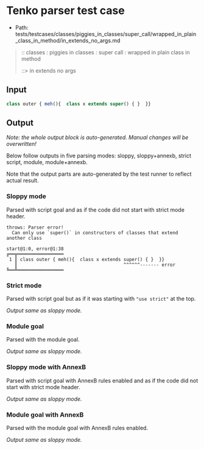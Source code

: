 # Tenko parser test case

- Path: tests/testcases/classes/piggies_in_classes/super_call/wrapped_in_plain_class_in_method/in_extends_no_args.md

> :: classes : piggies in classes : super call : wrapped in plain class in method
>
> ::> in extends no args

## Input

`````js
class outer { meh(){  class x extends super() { }  }}
`````

## Output

_Note: the whole output block is auto-generated. Manual changes will be overwritten!_

Below follow outputs in five parsing modes: sloppy, sloppy+annexb, strict script, module, module+annexb.

Note that the output parts are auto-generated by the test runner to reflect actual result.

### Sloppy mode

Parsed with script goal and as if the code did not start with strict mode header.

`````
throws: Parser error!
  Can only use `super()` in constructors of classes that extend another class

start@1:0, error@1:38
╔══╦═════════════════
 1 ║ class outer { meh(){  class x extends super() { }  }}
   ║                                       ^^^^^^------- error
╚══╩═════════════════

`````

### Strict mode

Parsed with script goal but as if it was starting with `"use strict"` at the top.

_Output same as sloppy mode._

### Module goal

Parsed with the module goal.

_Output same as sloppy mode._

### Sloppy mode with AnnexB

Parsed with script goal with AnnexB rules enabled and as if the code did not start with strict mode header.

_Output same as sloppy mode._

### Module goal with AnnexB

Parsed with the module goal with AnnexB rules enabled.

_Output same as sloppy mode._
